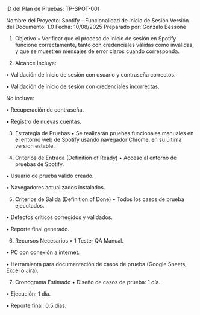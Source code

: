 ID del Plan de Pruebas: TP-SPOT-001

Nombre del Proyecto: Spotify – Funcionalidad de Inicio de Sesión
Versión del Documento: 1.0
Fecha: 10/08/2025
Preparado por: Gonzalo Bessone

1. Objetivo
• Verificar que el proceso de inicio de sesión en Spotify funcione correctamente, tanto con credenciales válidas como inválidas, y que se muestren mensajes de error claros cuando corresponda.

2. Alcance
Incluye:

• Validación de inicio de sesión con usuario y contraseña correctos.

• Validación de inicio de sesión con credenciales incorrectas.

No incluye:

• Recuperación de contraseña.

• Registro de nuevas cuentas.

3. Estrategia de Pruebas
• Se realizarán pruebas funcionales manuales en el entorno web de Spotify usando navegador Chrome, en su última version estable.

4. Criterios de Entrada (Definition of Ready)
• Acceso al entorno de pruebas de Spotify.

• Usuario de prueba válido creado.

• Navegadores actualizados instalados.

5. Criterios de Salida (Definition of Done)
• Todos los casos de prueba ejecutados.

• Defectos críticos corregidos y validados.

• Reporte final generado.

6. Recursos Necesarios
• 1 Tester QA Manual.

• PC con conexión a internet.

• Herramienta para documentación de casos de prueba (Google Sheets, Excel o Jira).

7. Cronograma Estimado
• Diseño de casos de prueba: 1 día.

• Ejecución: 1 día.

• Reporte final: 0,5 días.

